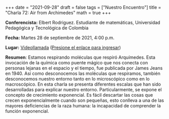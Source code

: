+++
date      = "2021-09-28"
draft     = false
tags      = ["Nuestro Encuentro"]
title     = "Charla 72: Air from Archimedes"
math      = true
+++

**Conferencista:**  Elbert Rodriguez. Estudiante de matemáticas, Universidad Pedagógica y Tecnológica de Colombia

**Fecha:** Martes 28 de septiembre de 2021, 4:00 p.m.

**Lugar:** [Videollamada](https://meet.google.com/izy-pzig-pbf)  ([Presione el enlace para ingresar](https://meet.google.com/izy-pzig-pbf))

**Resumen**: Estamos respirando moléculas que respiró Arquímedes. Esta invocación de la química como puente mágico que nos conecta con personas lejanas en el espacio y el tiempo, fue publicada por James Jeans en 1940. Así como desconocemos las moléculas que respiramos, también desconocemos nuestro entorno tanto en lo microscópico como en lo macroscópico. En esta charla se presenta diferentes escalas que han sido desarrolladas para explicar nuestro entorno. Particularmente, se expone el concepto de crecimiento exponencial. Es fácil descartar las cosas que crecen exponencialmente cuando son pequeñas, esto conlleva a una de las mayores deficiencias de la raza humana: la incapacidad de comprender la función exponencial.
